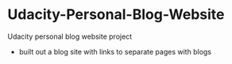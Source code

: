 # Udacity-Personal-Blog-Website
Udacity personal blog website project

* built out a blog site with links to separate pages with blogs
